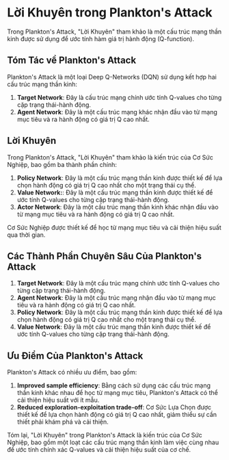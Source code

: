 **Lời Khuyên trong Plankton's Attack**
=====================================

Trong Plankton's Attack, "Lời Khuyên" tham khảo là một cấu trúc mạng thần kinh được sử dụng để ước tính hàm giá trị hành động (Q-function).

**Tóm Tác về Plankton's Attack**
--------------------------------------

Plankton's Attack là một loại Deep Q-Networks (DQN) sử dụng kết hợp hai cấu trúc mạng thần kinh:

1. **Target Network**: Đây là cấu trúc mạng chính ước tính Q-values cho từng cặp trạng thái-hành động.
2. **Agent Network**: Đây là một cấu trúc mạng khác nhận đầu vào từ mạng mục tiêu và ra hành động có giá trị Q cao nhất.

**Lời Khuyên**
--------------

Trong Plankton's Attack, "Lời Khuyên" tham khảo là kiến trúc của Cơ Sức Nghiệp, bao gồm ba thành phần chính:

1. **Policy Network**: Đây là một cấu trúc mạng thần kinh được thiết kế để lựa chọn hành động có giá trị Q cao nhất cho một trạng thái cụ thể.
2. **Value Network:**: Đây là một cấu trúc mạng thần kinh được thiết kế để ước tính Q-values cho từng cặp trạng thái-hành động.
3. **Actor Network**: Đây là một cấu trúc mạng thần kinh khác nhận đầu vào từ mạng mục tiêu và ra hành động có giá trị Q cao nhất.

Cơ Sức Nghiệp được thiết kế để học từ mạng mục tiêu và cải thiện hiệu suất qua thời gian.

**Các Thành Phần Chuyên Sâu Của Plankton's Attack**
---------------------------------------------------------

1. **Target Network**: Đây là một cấu trúc mạng chính ước tính Q-values cho từng cặp trạng thái-hành động.
2. **Agent Network**: Đây là một cấu trúc mạng nhận đầu vào từ mạng mục tiêu và ra hành động có giá trị Q cao nhất.
3. **Policy Network**: Đây là một cấu trúc mạng thần kinh được thiết kế để lựa chọn hành động có giá trị Q cao nhất cho một trạng thái cụ thể.
4. **Value Network**: Đây là một cấu trúc mạng thần kinh được thiết kế để ước tính Q-values cho từng cặp trạng thái-hành động.

**Ưu Điểm Của Plankton's Attack**
----------------------------------------

Plankton's Attack có nhiều ưu điểm, bao gồm:

1. **Improved sample efficiency**: Bằng cách sử dụng các cấu trúc mạng thần kinh khác nhau để học từ mạng mục tiêu, Plankton's Attack có thể cải thiện hiệu suất với ít mẫu.
2. **Reduced exploration-exploitation trade-off**: Cơ Sức Lựa Chọn được thiết kế để lựa chọn hành động có giá trị Q cao nhất, giảm thiểu sự cần thiết phải khám phá và cải thiện.

Tóm lại, "Lời Khuyên" trong Plankton's Attack là kiến trúc của Cơ Sức Nghiệp, bao gồm một loạt các cấu trúc mạng thần kinh làm việc cùng nhau để ước tính chính xác Q-values và cải thiện hiệu suất của cơ chế.

